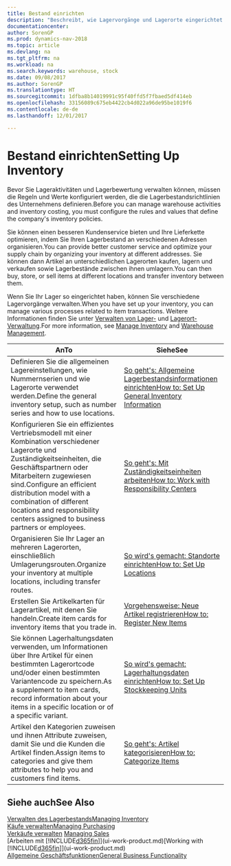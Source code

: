 ```yaml
---
title: Bestand einrichten
description: "Beschreibt, wie Lagervorgänge und Lagerorte eingerichtet werden, einschließlich Umlagerungsrouten und Standorte wie Lagerorte."
documentationcenter: 
author: SorenGP
ms.prod: dynamics-nav-2018
ms.topic: article
ms.devlang: na
ms.tgt_pltfrm: na
ms.workload: na
ms.search.keywords: warehouse, stock
ms.date: 09/08/2017
ms.author: SorenGP
ms.translationtype: HT
ms.sourcegitcommit: 1dfba8b14019991c95f40ffd5f7fbaed5df414eb
ms.openlocfilehash: 33156089c675eb4422cb4d022a96de95be1019f6
ms.contentlocale: de-de
ms.lasthandoff: 12/01/2017

---
```

# <a name="setting-up-inventory"></a><span data-ttu-id="6c5fe-103">Bestand einrichten</span><span class="sxs-lookup"><span data-stu-id="6c5fe-103">Setting Up Inventory</span></span>
<span data-ttu-id="6c5fe-104">Bevor Sie Lageraktivitäten und Lagerbewertung verwalten können, müssen die Regeln und Werte konfiguriert werden, die die Lagerbestandsrichtlinien des Unternehmens definieren.</span><span class="sxs-lookup"><span data-stu-id="6c5fe-104">Before you can manage warehouse activities and inventory costing, you must configure the rules and values that define the company's inventory policies.</span></span>

<span data-ttu-id="6c5fe-105">Sie können einen besseren Kundenservice bieten und Ihre Lieferkette optimieren, indem Sie Ihren Lagerbestand an verschiedenen Adressen organisieren.</span><span class="sxs-lookup"><span data-stu-id="6c5fe-105">You can provide better customer service and optimize your supply chain by organizing your inventory at different addresses.</span></span> <span data-ttu-id="6c5fe-106">Sie können dann Artikel an unterschiedlichen Lagerorten kaufen, lagern und verkaufen sowie Lagerbestände zwischen ihnen umlagern.</span><span class="sxs-lookup"><span data-stu-id="6c5fe-106">You can then buy, store, or sell items at different locations and transfer inventory between them.</span></span>

<span data-ttu-id="6c5fe-107">Wenn Sie Ihr Lager so eingerichtet haben, können Sie verschiedene Lagervorgänge verwalten.</span><span class="sxs-lookup"><span data-stu-id="6c5fe-107">When you have set up your inventory, you can manage various processes related to item transactions.</span></span> <span data-ttu-id="6c5fe-108">Weitere Informationen finden Sie unter [Verwalten von Lager-](inventory-manage-inventory.md) und [Lagerort-Verwaltung](warehouse-manage-warehouse.md).</span><span class="sxs-lookup"><span data-stu-id="6c5fe-108">For more information, see [Manage Inventory](inventory-manage-inventory.md) and [Warehouse Management](warehouse-manage-warehouse.md).</span></span>

| <span data-ttu-id="6c5fe-109">An</span><span class="sxs-lookup"><span data-stu-id="6c5fe-109">To</span></span> | <span data-ttu-id="6c5fe-110">Siehe</span><span class="sxs-lookup"><span data-stu-id="6c5fe-110">See</span></span> |
| --- | --- |
| <span data-ttu-id="6c5fe-111">Definieren Sie die allgemeinen Lagereinstellungen, wie Nummernserien und wie Lagerorte verwendet werden.</span><span class="sxs-lookup"><span data-stu-id="6c5fe-111">Define the general inventory setup, such as number series and how to use locations.</span></span> |[<span data-ttu-id="6c5fe-112">So geht's: Allgemeine Lagerbestandsinformationen einrichten</span><span class="sxs-lookup"><span data-stu-id="6c5fe-112">How to: Set Up General Inventory Information</span></span>](inventory-how-setup-general.md) |
|<span data-ttu-id="6c5fe-113">Konfigurieren Sie ein effizientes Vertriebsmodell mit einer Kombination verschiedener Lagerorte und Zuständigkeitseinheiten, die Geschäftspartnern oder Mitarbeitern zugewiesen sind.</span><span class="sxs-lookup"><span data-stu-id="6c5fe-113">Configure an efficient distribution model with a combination of different locations and responsibility centers assigned to business partners or employees.</span></span>|[<span data-ttu-id="6c5fe-114">So geht's: Mit Zuständigkeitseinheiten arbeiten</span><span class="sxs-lookup"><span data-stu-id="6c5fe-114">How to: Work with Responsibility Centers</span></span>](inventory-responsibility-centers.md)|
| <span data-ttu-id="6c5fe-115">Organisieren Sie Ihr Lager an mehreren Lagerorten, einschließlich Umlagerungsrouten.</span><span class="sxs-lookup"><span data-stu-id="6c5fe-115">Organize your inventory at multiple locations, including transfer routes.</span></span> |[<span data-ttu-id="6c5fe-116">So wird's gemacht: Standorte einrichten</span><span class="sxs-lookup"><span data-stu-id="6c5fe-116">How to: Set Up Locations</span></span>](inventory-how-register-new-items.md) |
| <span data-ttu-id="6c5fe-117">Erstellen Sie Artikelkarten für Lagerartikel, mit denen Sie handeln.</span><span class="sxs-lookup"><span data-stu-id="6c5fe-117">Create item cards for inventory items that you trade in.</span></span> |[<span data-ttu-id="6c5fe-118">Vorgehensweise: Neue Artikel registrieren</span><span class="sxs-lookup"><span data-stu-id="6c5fe-118">How to: Register New Items</span></span>](inventory-how-register-new-items.md) |
|<span data-ttu-id="6c5fe-119">Sie können Lagerhaltungsdaten verwenden, um Informationen über Ihre Artikel für einen bestimmten Lagerortcode und/oder einen bestimmten Variantencode zu speichern.</span><span class="sxs-lookup"><span data-stu-id="6c5fe-119">As a supplement to item cards, record information about your items in a specific location or of a specific variant.</span></span>|[<span data-ttu-id="6c5fe-120">So wird's gemacht: Lagerhaltungsdaten einrichten</span><span class="sxs-lookup"><span data-stu-id="6c5fe-120">How to: Set Up Stockkeeping Units</span></span>](inventory-how-to-set-up-stockkeeping-units.md)|
| <span data-ttu-id="6c5fe-121">Artikel den Kategorien zuweisen und ihnen Attribute zuweisen, damit Sie und die Kunden die Artikel finden.</span><span class="sxs-lookup"><span data-stu-id="6c5fe-121">Assign items to categories and give them attributes to help you and customers find items.</span></span> |[<span data-ttu-id="6c5fe-122">So geht's: Artikel kategorisieren</span><span class="sxs-lookup"><span data-stu-id="6c5fe-122">How to: Categorize Items</span></span>](inventory-how-categorize-items.md) |

## <a name="see-also"></a><span data-ttu-id="6c5fe-123">Siehe auch</span><span class="sxs-lookup"><span data-stu-id="6c5fe-123">See Also</span></span>
[<span data-ttu-id="6c5fe-124">Verwalten des Lagerbestands</span><span class="sxs-lookup"><span data-stu-id="6c5fe-124">Managing Inventory</span></span>](inventory-manage-inventory.md)  
[<span data-ttu-id="6c5fe-125">Käufe verwalten</span><span class="sxs-lookup"><span data-stu-id="6c5fe-125">Managing Purchasing</span></span>](purchasing-manage-purchasing.md)  
<span data-ttu-id="6c5fe-126">[Verkäufe verwalten](sales-manage-sales.md)  </span><span class="sxs-lookup"><span data-stu-id="6c5fe-126">[Managing Sales](sales-manage-sales.md)  </span></span>  
<span data-ttu-id="6c5fe-127">[Arbeiten mit [!INCLUDE[d365fin](includes/d365fin_md.md)]](ui-work-product.md)</span><span class="sxs-lookup"><span data-stu-id="6c5fe-127">[Working with [!INCLUDE[d365fin](includes/d365fin_md.md)]](ui-work-product.md)</span></span>  
[<span data-ttu-id="6c5fe-128">Allgemeine Geschäftsfunktionen</span><span class="sxs-lookup"><span data-stu-id="6c5fe-128">General Business Functionality</span></span>](ui-across-business-areas.md)

